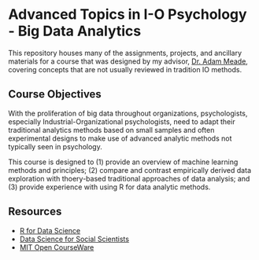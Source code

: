 # Advanced Topics in I-O Psychology - Big Data Analytics

This repository houses many of the assignments, projects, and ancillary materials for a  course that was designed by my advisor, [Dr. Adam Meade](https://meade.wordpress.ncsu.edu/), covering concepts that are not usually reviewed in tradition IO methods.

## Course Objectives

With the proliferation of big data throughout organizations, psychologists, especially Industrial-Organizational psychologists, need to adapt their traditional analytics methods based on small samples and often experimental designs to make use of advanced analytic methods not typically seen in psychology.

This course is designed to (1) provide an overview of machine learning methods and principles; (2) compare and contrast empirically derived data exploration with thoery-based traditional approaches of data analysis; and (3) provide experience with using R for data analytic methods. 

## Resources

- [R for Data Science](https://r4ds.had.co.nz/)
- [Data Science for Social Scientists](http://datascience.tntlab.org/schedule-materials/)
- [MIT Open CourseWare](https://ocw.mit.edu/courses/sloan-school-of-management/15-071-the-analytics-edge-spring-2017/an-introduction-to-analytics/)
